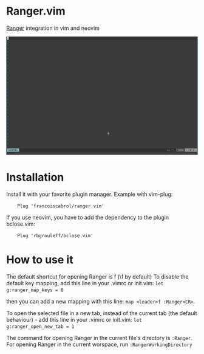 Ranger.vim
==========

[Ranger](http://ranger.nongnu.org/) integration in vim and neovim

![Demo](./ranger.gif)

Installation
============

Install it with your favorite plugin manager. Example with vim-plug:

        Plug 'francoiscabrol/ranger.vim'

If you use neovim, you have to add the dependency to the plugin bclose.vim:

        Plug 'rbgrouleff/bclose.vim'

How to use it
=============

The default shortcut for opening Ranger is <leader>f (\f by default) 
To disable the default key mapping, add this line in your .vimrc or init.vim: `let g:ranger_map_keys = 0`

then you can add a new mapping with this line: `map <leader>f :Ranger<CR>`.

To open the selected file in a new tab, instead of the current tab (the default behaviour) - add this line in your .vimrc or init.vim: `let g:ranger_open_new_tab = 1`

The command for opening Ranger in the current file's directory is `:Ranger`. For opening Ranger in the current worspace, run `:RangerWorkingDirectory`
